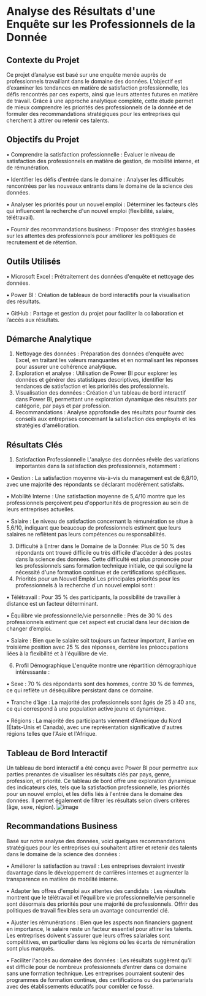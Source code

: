 # Analyse des Résultats d'une Enquête sur les Professionnels de la Donnée 
## Contexte du Projet
Ce projet d’analyse est basé sur une enquête menée auprès de professionnels travaillant dans le domaine des données. L’objectif est d’examiner les tendances en matière de satisfaction professionnelle, les défis rencontrés par ces experts, ainsi que leurs attentes futures en matière de travail. Grâce à une approche analytique complète, cette étude permet de mieux comprendre les priorités des professionnels de la donnée et de formuler des recommandations stratégiques pour les entreprises qui cherchent à attirer ou retenir ces talents.

## Objectifs du Projet
•	Comprendre la satisfaction professionnelle : Évaluer le niveau de satisfaction des professionnels en matière de gestion, de mobilité interne, et de rémunération.

•	Identifier les défis d'entrée dans le domaine : Analyser les difficultés rencontrées par les nouveaux entrants dans le domaine de la science des données.

•	Analyser les priorités pour un nouvel emploi : Déterminer les facteurs clés qui influencent la recherche d'un nouvel emploi (flexibilité, salaire, télétravail).

•	Fournir des recommandations business : Proposer des stratégies basées sur les attentes des professionnels pour améliorer les politiques de recrutement et de rétention.

## Outils Utilisés
•	Microsoft Excel : Prétraitement des données d'enquête et nettoyage des données.

•	Power BI : Création de tableaux de bord interactifs pour la visualisation des résultats.

•	GitHub : Partage et gestion du projet pour faciliter la collaboration et l’accès aux résultats.

## Démarche Analytique
1.	Nettoyage des données : Préparation des données d’enquête avec Excel, en traitant les valeurs manquantes et en normalisant les réponses pour assurer une cohérence analytique.
2.	Exploration et analyse : Utilisation de Power BI pour explorer les données et générer des statistiques descriptives, identifier les tendances de satisfaction et les priorités des professionnels.
3.	Visualisation des données : Création d'un tableau de bord interactif dans Power BI, permettant une exploration dynamique des résultats par catégorie, par pays et par profession.
4.	Recommandations : Analyse approfondie des résultats pour fournir des conseils aux entreprises concernant la satisfaction des employés et les stratégies d'amélioration.

## Résultats Clés
1. Satisfaction Professionnelle
L'analyse des données révèle des variations importantes dans la satisfaction des professionnels, notamment :

•	Gestion : La satisfaction moyenne vis-à-vis du management est de 6,8/10, avec une majorité des répondants se déclarant modérément satisfaits.

•	Mobilité Interne : Une satisfaction moyenne de 5,4/10 montre que les professionnels perçoivent peu d'opportunités de progression au sein de leurs entreprises actuelles.

•	Salaire : Le niveau de satisfaction concernant la rémunération se situe à 5,6/10, indiquant que beaucoup de professionnels estiment que leurs salaires ne reflètent pas leurs compétences ou responsabilités.

3. Difficulté à Entrer dans le Domaine de la Donnée:
Plus de 50 % des répondants ont trouvé difficile ou très difficile d'accéder à des postes dans la science des données. Cette difficulté est plus prononcée pour les professionnels sans formation technique initiale, ce qui souligne la nécessité d'une formation continue et de certifications spécifiques.
4. Priorités pour un Nouvel Emploi
Les principales priorités pour les professionnels à la recherche d'un nouvel emploi sont :

•	Télétravail : Pour 35 % des participants, la possibilité de travailler à distance est un facteur déterminant.

•	Équilibre vie professionnelle/vie personnelle : Près de 30 % des professionnels estiment que cet aspect est crucial dans leur décision de changer d’emploi.

•	Salaire : Bien que le salaire soit toujours un facteur important, il arrive en troisième position avec 25 % des réponses, derrière les préoccupations liées à la flexibilité et à l'équilibre de vie.

6. Profil Démographique
L'enquête montre une répartition démographique intéressante :

•	Sexe : 70 % des répondants sont des hommes, contre 30 % de femmes, ce qui reflète un déséquilibre persistant dans ce domaine.

•	Tranche d’âge : La majorité des professionnels sont âgés de 25 à 40 ans, ce qui correspond à une population active jeune et dynamique.

•	Régions : La majorité des participants viennent d’Amérique du Nord (États-Unis et Canada), avec une représentation significative d'autres régions telles que l'Asie et l'Afrique.

## Tableau de Bord Interactif
Un tableau de bord interactif a été conçu avec Power BI pour permettre aux parties prenantes de visualiser les résultats clés par pays, genre, profession, et priorité. Ce tableau de bord offre une exploration dynamique des indicateurs clés, tels que la satisfaction professionnelle, les priorités pour un nouvel emploi, et les défis liés à l'entrée dans le domaine des données. Il permet également de filtrer les résultats selon divers critères (âge, sexe, région).
![image](https://github.com/user-attachments/assets/1dfe6584-9c00-4ba6-8d22-6ea355a09ba2)

## Recommandations Business
Basé sur notre analyse des données, voici quelques recommandations stratégiques pour les entreprises qui souhaitent attirer et retenir des talents dans le domaine de la science des données :

•	Améliorer la satisfaction au travail : Les entreprises devraient investir davantage dans le développement de carrières internes et augmenter la transparence en matière de mobilité interne.

•	Adapter les offres d'emploi aux attentes des candidats : Les résultats montrent que le télétravail et l'équilibre vie professionnelle/vie personnelle sont désormais des priorités pour une majorité de professionnels. Offrir des politiques de travail flexibles sera un avantage concurrentiel clé.

•	Ajuster les rémunérations : Bien que les aspects non financiers gagnent en importance, le salaire reste un facteur essentiel pour attirer les talents. Les entreprises doivent s'assurer que leurs offres salariales sont compétitives, en particulier dans les régions où les écarts de rémunération sont plus marqués.

•	Faciliter l'accès au domaine des données : Les résultats suggèrent qu’il est difficile pour de nombreux professionnels d’entrer dans ce domaine sans une formation technique. Les entreprises pourraient soutenir des programmes de formation continue, des certifications ou des partenariats avec des établissements éducatifs pour combler ce fossé.


